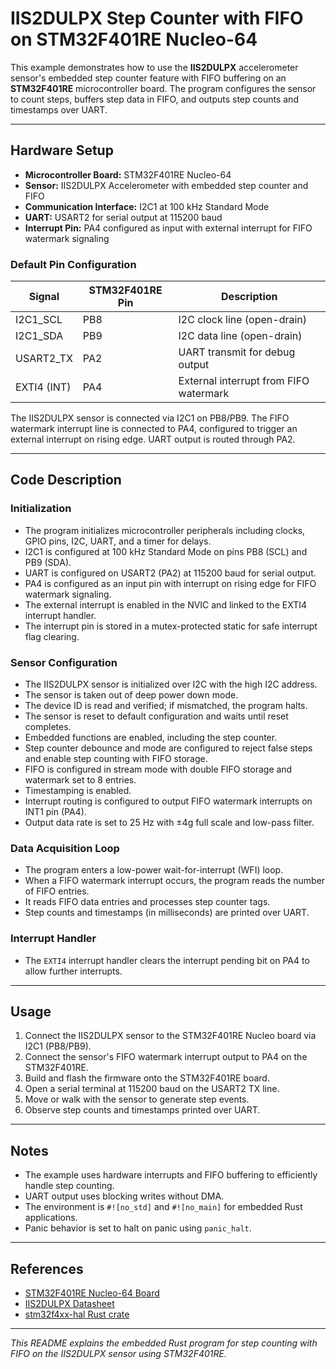 # IIS2DULPX Step Counter with FIFO on STM32F401RE Nucleo-64

This example demonstrates how to use the **IIS2DULPX** accelerometer sensor's embedded step counter feature with FIFO buffering on an **STM32F401RE** microcontroller board. The program configures the sensor to count steps, buffers step data in FIFO, and outputs step counts and timestamps over UART.

---

## Hardware Setup

- **Microcontroller Board:** STM32F401RE Nucleo-64
- **Sensor:** IIS2DULPX Accelerometer with embedded step counter and FIFO
- **Communication Interface:** I2C1 at 100 kHz Standard Mode
- **UART:** USART2 for serial output at 115200 baud
- **Interrupt Pin:** PA4 configured as input with external interrupt for FIFO watermark signaling

### Default Pin Configuration

| Signal       | STM32F401RE Pin | Description                      |
|--------------|-----------------|---------------------------------|
| I2C1_SCL     | PB8             | I2C clock line (open-drain)     |
| I2C1_SDA     | PB9             | I2C data line (open-drain)      |
| USART2_TX    | PA2             | UART transmit for debug output  |
| EXTI4 (INT)  | PA4             | External interrupt from FIFO watermark |

The IIS2DULPX sensor is connected via I2C1 on PB8/PB9. The FIFO watermark interrupt line is connected to PA4, configured to trigger an external interrupt on rising edge. UART output is routed through PA2.

---

## Code Description

### Initialization

- The program initializes microcontroller peripherals including clocks, GPIO pins, I2C, UART, and a timer for delays.
- I2C1 is configured at 100 kHz Standard Mode on pins PB8 (SCL) and PB9 (SDA).
- UART is configured on USART2 (PA2) at 115200 baud for serial output.
- PA4 is configured as an input pin with interrupt on rising edge for FIFO watermark signaling.
- The external interrupt is enabled in the NVIC and linked to the EXTI4 interrupt handler.
- The interrupt pin is stored in a mutex-protected static for safe interrupt flag clearing.

### Sensor Configuration

- The IIS2DULPX sensor is initialized over I2C with the high I2C address.
- The sensor is taken out of deep power down mode.
- The device ID is read and verified; if mismatched, the program halts.
- The sensor is reset to default configuration and waits until reset completes.
- Embedded functions are enabled, including the step counter.
- Step counter debounce and mode are configured to reject false steps and enable step counting with FIFO storage.
- FIFO is configured in stream mode with double FIFO storage and watermark set to 8 entries.
- Timestamping is enabled.
- Interrupt routing is configured to output FIFO watermark interrupts on INT1 pin (PA4).
- Output data rate is set to 25 Hz with ±4g full scale and low-pass filter.

### Data Acquisition Loop

- The program enters a low-power wait-for-interrupt (WFI) loop.
- When a FIFO watermark interrupt occurs, the program reads the number of FIFO entries.
- It reads FIFO data entries and processes step counter tags.
- Step counts and timestamps (in milliseconds) are printed over UART.

### Interrupt Handler

- The `EXTI4` interrupt handler clears the interrupt pending bit on PA4 to allow further interrupts.

---

## Usage

1. Connect the IIS2DULPX sensor to the STM32F401RE Nucleo board via I2C1 (PB8/PB9).
2. Connect the sensor's FIFO watermark interrupt output to PA4 on the STM32F401RE.
3. Build and flash the firmware onto the STM32F401RE board.
4. Open a serial terminal at 115200 baud on the USART2 TX line.
5. Move or walk with the sensor to generate step events.
6. Observe step counts and timestamps printed over UART.

---

## Notes

- The example uses hardware interrupts and FIFO buffering to efficiently handle step counting.
- UART output uses blocking writes without DMA.
- The environment is `#![no_std]` and `#![no_main]` for embedded Rust applications.
- Panic behavior is set to halt on panic using `panic_halt`.

---

## References

- [STM32F401RE Nucleo-64 Board](https://www.st.com/en/evaluation-tools/nucleo-f401re.html)
- [IIS2DULPX Datasheet](https://www.st.com/resource/en/datasheet/lis2dulpx.pdf)
- [stm32f4xx-hal Rust crate](https://docs.rs/stm32f4xx-hal)

---

*This README explains the embedded Rust program for step counting with FIFO on the IIS2DULPX sensor using STM32F401RE.*
